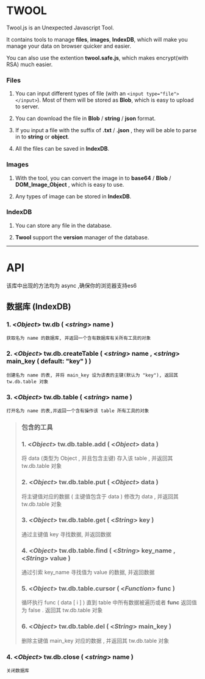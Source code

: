 # TWOOL

Twool.js is an Unexpected Javascript Tool.

It contains tools to manage **files**, **images**, **IndexDB**, which will make you manage your data on browser quicker and easier.

You can also use the extention **twool.safe.js**, which makes encrypt(with RSA) much easier.

### Files

1. You can input different types of file (with an `<input type="file"></input>`). Most of them will be stored as **Blob**, which is easy to upload to server.

2. You can download the file in **Blob** / **string** / **json** format.

3. If you input a file with the suffix of **.txt** / **.json** , they will be able to parse in to **string** or **object**.

4. All the files can be saved in **IndexDB**.

### Images

1. With the tool, you can convert the image in to **base64** / **Blob** / **DOM_Image_Object** , which is easy to use.

2. Any types of image can be stored in **IndexDB**.

### IndexDB

1. You can store any file in the database.

2. **Twool** support the **version** manager of the database.

****

# API

该库中出现的方法均为 async ,确保你的浏览器支持es6

## 数据库 (IndexDB)

### 1. <*Object*> **tw.db** ( <*string*> name )
    获取名为 name 的数据库, 并返回一个含有数据库有关所有工具的对象

### 2. <*Object*> **tw.db.createTable** ( <*string*> name , <*string*> main_key ( default: "key" ) )
    创建名为 name 的表, 并将 main_key 设为该表的主键(默认为 "key"), 返回其 tw.db.table 对象

### 3. <*Object*> **tw.db.table** ( <*string*> name )
    打开名为 name 的表,并返回一个含有操作该 table 所有工具的对象
> ### 包含的工具
> ### 1. <*Object*> **tw.db.table.add** ( <*Object*> data )
> 将 data (类型为 Object , 并且包含主键) 存入该 table , 并返回其 tw.db.table 对象
> ### 2. <*Object*> **tw.db.table.put** ( <*Object*> data )
> 将主键值对应的数据 ( 主键值包含于 data ) 修改为 data , 并返回其 tw.db.table 对象
> ### 3. <*Object*> **tw.db.table.get** ( <*String*> key )
> 通过主键值 key 寻找数据, 并返回数据
> ### 4. <*Object*> **tw.db.table.find** ( <*String*> key_name , <*String*> value )
> 通过引索 key_name 寻找值为 value 的数据, 并返回数据
> ### 5. <*Object*> **tw.db.table.cursor** ( <*Function*> func )
> 循环执行 func ( data [ i ] ) 直到 table 中所有数据被遍历或者 **func** 返回值为 false . 返回其 tw.db.table 对象
> ### 6. <*Object*> **tw.db.table.del** ( <*String*> main_key )
> 删除主键值 main_key 对应的数据 , 并返回其 tw.db.table 对象

### 4. <*Object*> **tw.db.close** ( <*string*> name )
    关闭数据库